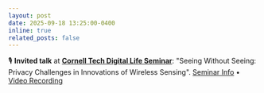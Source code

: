 ```yaml
---
layout: post
date: 2025-09-18 13:25:00-0400
inline: true
related_posts: false
---
```


🎙️ **Invited talk** at [**Cornell Tech Digital Life Seminar**](https://dli.tech.cornell.edu/seminars/digital-life-yixuan-gao): "Seeing Without Seeing: Privacy Challenges in Innovations of Wireless Sensing". [Seminar Info](https://dli.tech.cornell.edu/seminars/digital-life-yixuan-gao) • [Video Recording](https://vod.video.cornell.edu/media/Digital+Life+Seminar+%7C+Yixuan+Gao/1_i3x5bxv7)